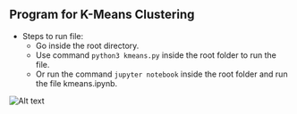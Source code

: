 ## Program for K-Means Clustering

* Steps to run file:
  * Go inside the root directory.
  * Use command `python3 kmeans.py` inside the root folder to run the file.
  * Or run the command `jupyter notebook` inside the root folder and run the file kmeans.ipynb.

![Alt text](/1.png?raw=true "Screenshot")